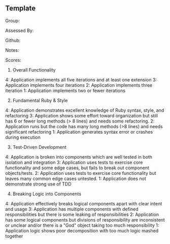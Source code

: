 ## Template

Group:

Assessed By:

Github:

Notes:

Scores:

1. Overall Functionality

4: Application implements all five iterations and at least one extension
3: Application implements four iterations
2: Application implements three iteration
1: Application implements two or fewer iterations

2. Fundamental Ruby & Style

4: Application demonstrates excellent knowledge of Ruby syntax, style, and refactoring
3: Application shows some effort toward organization but still has 6 or fewer long methods (> 8 lines) and needs some refactoring.
2: Application runs but the code has many long methods (>8 lines) and needs significant refactoring
1: Application generates syntax error or crashes during execution

3. Test-Driven Development

4: Application is broken into components which are well tested in both isolation and integration
3: Application uses tests to exercise core functionality and some edge cases, but fails to break out component objects/tests.
2: Application uses tests to exercise core functionality but leaves many common edge cases untested.
1: Application does not demonstrate strong use of TDD

4. Breaking Logic into Components

4: Application effectively breaks logical components apart with clear intent and usage
3: Application has multiple components with defined responsibilities but there is some leaking of responsibilities
2: Application has some logical components but divisions of responsibility are inconsistent or unclear and/or there is a "God" object taking too much responsibility
1: Application logic shows poor decomposition with too much logic mashed together

